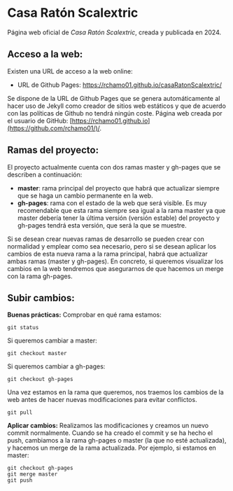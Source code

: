 # Casa Ratón Scalextric

Página web oficial de *Casa Ratón Scalextric*, creada y publicada en 2024.

## Acceso a la web:
Existen una URL de acceso a la web online:
- URL de Github Pages: https://rchamo01.github.io/casaRatonScalextric/

Se dispone de la URL de Github Pages que se genera automáticamente al hacer uso de Jekyll como creador de sitios web estáticos y que de acuerdo con las políticas de Github no tendrá ningún coste. Página web creada por el usuario de GitHub: [https://rchamo01.github.io](https://github.com/rchamo01/)/.

## Ramas del proyecto:
El proyecto actualmente cuenta con dos ramas master y gh-pages que se describen a continuación:
- **master**: rama principal del proyecto que habrá que actualizar siempre que se haga un cambio permanente en la web.
- **gh-pages**: rama con el estado de la web que será visible. Es muy recomendable que esta rama siempre sea igual a la rama master ya que master debería tener la última versión (versión estable) del proyecto y gh-pages tendrá esta versión, que será la que se muestre.

Si se desean crear nuevas ramas de desarrollo se pueden crear con normalidad y emplear como sea necesario, pero si se desean aplicar los cambios de esta nueva rama a la rama principal, habrá que actualizar ambas ramas (master y gh-pages). En concreto, si queremos visualizar los cambios en la web tendremos que asegurarnos de que hacemos un merge con la rama gh-pages.

## Subir cambios:
**Buenas prácticas:**
Comprobar en qué rama estamos:
```
git status
```
Si queremos cambiar a master:
```
git checkout master
```
Si queremos cambiar a gh-pages:
```
git checkout gh-pages
```

Una vez estamos en la rama que queremos, nos traemos los cambios de la web antes de hacer nuevas modificaciones para evitar conflictos.
```
git pull
```

**Aplicar cambios:**
Realizamos las modificaciones y creamos un nuevo commit normalmente. Cuando se ha creado el commit y se ha hecho el push, cambiamos a la rama gh-pages o master (la que no esté actualizada), y hacemos un merge de la rama actualizada. Por ejemplo, si estamos en master:
```
git checkout gh-pages
git merge master
git push
```
